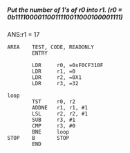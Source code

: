##### Put the number of 1's of r0 into r1. (r0 = 0b11110000110011110011000100001111)
ANS:r1 = 17
```assembly
AREA	TEST, CODE, READONLY
		ENTRY
		
		LDR		r0, =0xF0CF310F
		LDR		r1, =0
		LDR		r2, =0X1
		LDR		r3, =32
		
loop
		TST		r0, r2
		ADDNE	r1, r1, #1
		LSL		r2, r2, #1
		SUB		r3, #1
		CMP		r3, #0
		BNE		loop
STOP	B 		STOP
		END
```